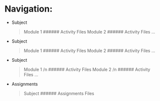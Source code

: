 # Navigation:

- Subject
    > Module 1
        ###### Activity Files
    > Module 2
        ###### Activity Files
        ...

- Subject
    > Module 1
        ###### Activity Files
    > Module 2
        ###### Activity Files
        ...

- Subject
    > Module 1 /n
        ###### Activity Files
    > Module 2 /n
        ###### Activity Files
        ...

- Assignments
    > Subject
        ###### Assignments Files
